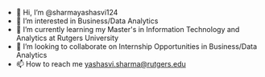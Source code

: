 - 👋 Hi, I’m @sharmayashasvi124
- 👀 I’m interested in Business/Data Analytics 
- 🌱 I’m currently learning my Master's in Information Technology and Analytics at Rutgers University 
- 💞️ I’m looking to collaborate on Internship Opportunities in Business/Data Analytics
- 📫 How to reach me yashasvi.sharma@rutgers.edu

<!---
sharmayashasvi124/sharmayashasvi124 is a ✨ special ✨ repository because its `README.md` (this file) appears on your GitHub profile.
You can click the Preview link to take a look at your changes.
--->
